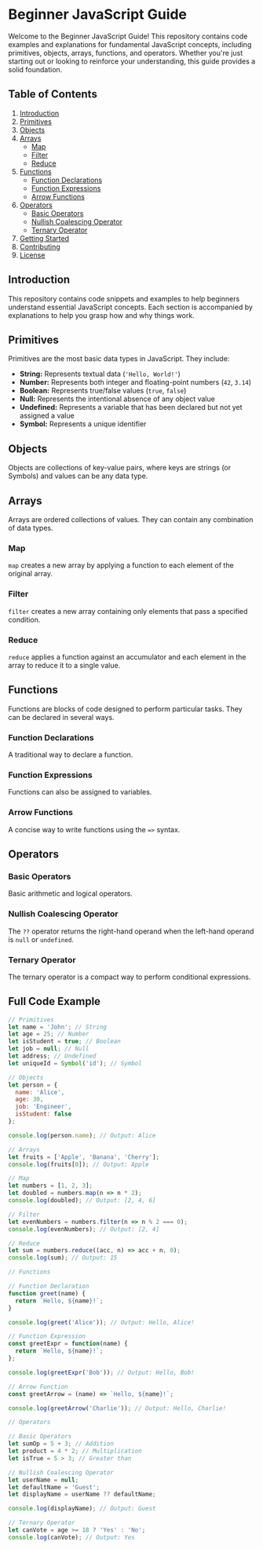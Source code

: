 # Beginner JavaScript Guide

Welcome to the Beginner JavaScript Guide! This repository contains code examples and explanations for fundamental JavaScript concepts, including primitives, objects, arrays, functions, and operators. Whether you're just starting out or looking to reinforce your understanding, this guide provides a solid foundation.

## Table of Contents

1. [Introduction](#introduction)
2. [Primitives](#primitives)
3. [Objects](#objects)
4. [Arrays](#arrays)
   - [Map](#map)
   - [Filter](#filter)
   - [Reduce](#reduce)
5. [Functions](#functions)
   - [Function Declarations](#function-declarations)
   - [Function Expressions](#function-expressions)
   - [Arrow Functions](#arrow-functions)
6. [Operators](#operators)
   - [Basic Operators](#basic-operators)
   - [Nullish Coalescing Operator](#nullish-coalescing-operator)
   - [Ternary Operator](#ternary-operator)
7. [Getting Started](#getting-started)
8. [Contributing](#contributing)
9. [License](#license)

## Introduction

This repository contains code snippets and examples to help beginners understand essential JavaScript concepts. Each section is accompanied by explanations to help you grasp how and why things work.

## Primitives

Primitives are the most basic data types in JavaScript. They include:

- **String:** Represents textual data (`'Hello, World!'`)
- **Number:** Represents both integer and floating-point numbers (`42`, `3.14`)
- **Boolean:** Represents true/false values (`true`, `false`)
- **Null:** Represents the intentional absence of any object value
- **Undefined:** Represents a variable that has been declared but not yet assigned a value
- **Symbol:** Represents a unique identifier

## Objects

Objects are collections of key-value pairs, where keys are strings (or Symbols) and values can be any data type.

## Arrays

Arrays are ordered collections of values. They can contain any combination of data types.

### Map

`map` creates a new array by applying a function to each element of the original array.

### Filter

`filter` creates a new array containing only elements that pass a specified condition.

### Reduce

`reduce` applies a function against an accumulator and each element in the array to reduce it to a single value.

## Functions

Functions are blocks of code designed to perform particular tasks. They can be declared in several ways.

### Function Declarations

A traditional way to declare a function.

### Function Expressions

Functions can also be assigned to variables.

### Arrow Functions

A concise way to write functions using the `=>` syntax.

## Operators

### Basic Operators

Basic arithmetic and logical operators.

### Nullish Coalescing Operator

The `??` operator returns the right-hand operand when the left-hand operand is `null` or `undefined`.

### Ternary Operator

The ternary operator is a compact way to perform conditional expressions.

## Full Code Example

```javascript
// Primitives
let name = 'John'; // String
let age = 25; // Number
let isStudent = true; // Boolean
let job = null; // Null
let address; // Undefined
let uniqueId = Symbol('id'); // Symbol

// Objects
let person = {
  name: 'Alice',
  age: 30,
  job: 'Engineer',
  isStudent: false
};

console.log(person.name); // Output: Alice

// Arrays
let fruits = ['Apple', 'Banana', 'Cherry'];
console.log(fruits[0]); // Output: Apple

// Map
let numbers = [1, 2, 3];
let doubled = numbers.map(n => n * 2);
console.log(doubled); // Output: [2, 4, 6]

// Filter
let evenNumbers = numbers.filter(n => n % 2 === 0);
console.log(evenNumbers); // Output: [2, 4]

// Reduce
let sum = numbers.reduce((acc, n) => acc + n, 0);
console.log(sum); // Output: 15

// Functions

// Function Declaration
function greet(name) {
  return `Hello, ${name}!`;
}

console.log(greet('Alice')); // Output: Hello, Alice!

// Function Expression
const greetExpr = function(name) {
  return `Hello, ${name}!`;
};

console.log(greetExpr('Bob')); // Output: Hello, Bob!

// Arrow Function
const greetArrow = (name) => `Hello, ${name}!`;

console.log(greetArrow('Charlie')); // Output: Hello, Charlie!

// Operators

// Basic Operators
let sumOp = 5 + 3; // Addition
let product = 4 * 2; // Multiplication
let isTrue = 5 > 3; // Greater than

// Nullish Coalescing Operator
let userName = null;
let defaultName = 'Guest';
let displayName = userName ?? defaultName;

console.log(displayName); // Output: Guest

// Ternary Operator
let canVote = age >= 18 ? 'Yes' : 'No';
console.log(canVote); // Output: Yes

